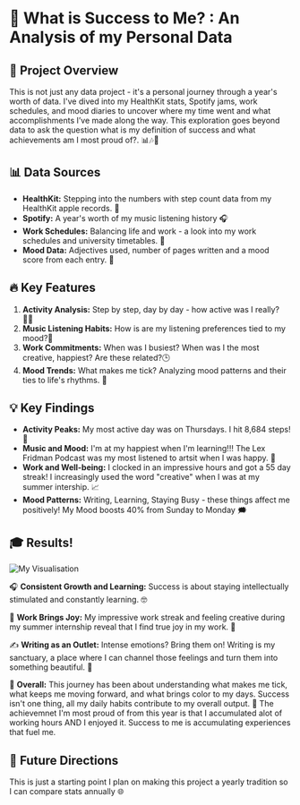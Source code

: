 # 🌟 What is Success to Me? : An Analysis of my Personal Data

## 📌 Project Overview
This is not just any data project - it's a personal journey through a year's worth of data. I've dived into my HealthKit stats, Spotify jams, work schedules, and mood diaries to uncover where my time went and what accomplishments I’ve made along the way.
This exploration goes beyond data to ask the question what is my definition of success and what achievements am I most proud of?. 📊🎶📆

## 📊 Data Sources
- **HealthKit:** Stepping into the numbers with step count data from my HealthKit apple records. 👣
- **Spotify:** A year's worth of my music listening history 🎧
- **Work Schedules:** Balancing life and work - a look into my work schedules and university timetables. 💼
- **Mood Data:** Adjectives used, number of pages written and a mood score from each entry. 🎢

## 🔥 Key Features
1. **Activity Analysis:** Step by step, day by day - how active was I really? 🏃‍♂️
2. **Music Listening Habits:** How is are my listening preferences tied to my mood?🎵
3. **Work Commitments:** When was I busiest? When was I the most creative, happiest? Are these related?🕒
4. **Mood Trends:** What makes me tick? Analyzing mood patterns and their ties to life's rhythms. 🌈

## 💡 Key Findings
- **Activity Peaks:** My most active day was on Thursdays. I hit 8,684 steps! 🌟
- **Music and Mood:** I'm at my happiest when I'm learning!!! The Lex Fridman Podcast was my most listened to artsit when I was happy. 🎸
- **Work and Well-being:** I clocked in an impressive hours and got a 55 day streak! I increasingly used the word "creative" when I was at my summer intership. 📈
- **Mood Patterns:** Writing, Learning, Staying Busy - these things affect me positively! My Mood boosts 40% from Sunday to Monday 🗯️

## 🎓 Results!

![My Visualisation](2024_visualisation.png "My 2023")


🎧 **Consistent Growth and Learning:** Success is about staying intellectually stimulated and constantly learning. 🤓

💼 **Work Brings Joy:** My impressive work streak and feeling creative during my summer internship reveal that I find true joy in my work. 💖

✍️ **Writing as an Outlet:** Intense emotions? Bring them on! Writing is my sanctuary, a place where I can channel those feelings and turn them into something beautiful. 🌟

🌈 **Overall:** This journey has been about understanding what makes me tick, what keeps me moving forward, and what brings color to my days. Success isn't one thing, all my daily habits contribute to my overall output. 🚀
The achievemnet I'm most proud of from this year is that I accumulated alot of working hours AND I enjoyed it. Success to me is accumulating experiences that fuel me.


## 🔮 Future Directions
This is just a starting point I plan on making this project a yearly tradition so I can compare stats annually 🌐

